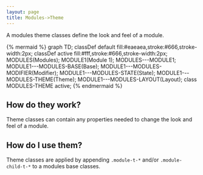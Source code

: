 ```yaml
---
layout: page
title: Modules->Theme
---
```


A modules theme classes define the look and feel of a module.

{% mermaid %}
graph TD;
  classDef default fill:#eaeaea,stroke:#666,stroke-width:2px;
  classDef active fill:#fff,stroke:#666,stroke-width:2px;
  MODULES(Modules);
  MODULE1(Module 1);
  MODULES---MODULE1;
  MODULE1---MODULES-BASE(Base);
  MODULE1---MODULES-MODIFIER(Modifier);
  MODULE1---MODULES-STATE(State);
  MODULE1---MODULES-THEME(Theme);
  MODULE1---MODULES-LAYOUT(Layout);
  class MODULES-THEME active;
{% endmermaid %}

## How do they work?

Theme classes can contain any properties needed to change the look and feel of a module.

## How do I use them?

Theme classes are applied by appending `.module-t-*` and/or `.module-child-t-*` to a modules base classes.
